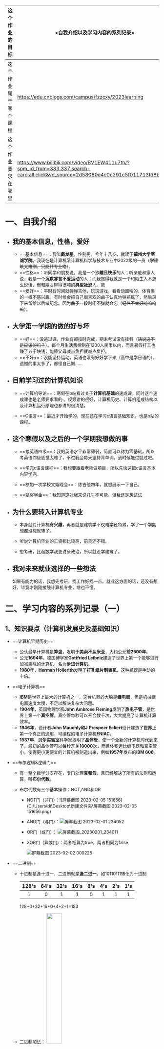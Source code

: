 | 这个作业的目标       | <自我介绍以及学习内容的系列记录>                             |
| :------------------- | ------------------------------------------------------------ |
| 这个作业属于哪个课程 | <https://edu.cnblogs.com/campus/fzzcxy/2023learning>         |
| 这个作业要求在哪里   | <https://www.bilibili.com/video/BV1EW411u7th/?spm_id_from=333.337.search-card.all.click&vd_source=2d58080e4c0c391c5f011713fd8b09b4> |

# 一、自我介绍

- ## 我的基本信息，性格，爱好

  - ==基本信息==：我叫**戴龙星**，性别男，今年十八岁，就读于**福州大学至诚学院**。我现在是计算机系计算机科学与技术专业中2022级的一员（~~学建筑太难咧，只能转专业咯~~）。
  - ==性格==：听同学和朋友说，我是一个**沙雕且快乐**的人；听亲戚和家人说，我是一个**沉默寡言不爱运动**的人；而我觉得我就是一个和陌生人不怎么说话，但和朋友聊得很嗨的**典型社恐**人。~~悲~~
  - ==爱好==：平时有时间就弹弹吉他，玩玩游戏，看看动画啥的，体育类的一概不感兴趣。有时候会把自己很喜欢的曲子认真地弹熟练了，然后录下来留给以后做纪念。因为曲子一段时间不弹就会忘（~~记性不太好呜呜呜呜~~）。


- ## 大学第一学期的做的好与坏

  - ==好==：没逃过课，作业有都按时完成，期末考试没有挂科（~~话说这不是应该的吗？~~）。每个月生活费控制在1200人民币以内，而且暑假打工也赚了五千块钱，能替父母减点负担就减点负担。
  - ==不好==：没能坚持运动，英语也没有好好学下来（高中是学日语的），遗憾的事太多了，都怪自己懒……

- ## 目前学习过的计算机知识

  - ==计算机导论==：寒假在b站看过关于**计算机基础**的速成课，同时这个速成课也是老师要求看的·。视频讲的很好，计算机历史、计算机组成结构以及计算机运行原理也都讲的很清楚。

  - ==C语言==：最近才开始学的，现在还在学习c语言基础知识，也是b站的课程。



- ## 这个寒假以及之后的一个学期我想做的事

  - ==考英语四级==：我的英语水平非常薄弱，简直可以称为零基础，所以考英语四级感觉太难了，不过我会每天坚持背单词，到时候能过就过吧。

  - ==学完c语言课程==：我想要跟着老师做项目，所以先快速把c语言基本内容学完。
  - ==参加一次学校文娱晚会==：练吉他四年，就想展示一下自己。

  - ==拿奖学金==：我知道这对我来说几乎不可能，但我还是想试试



- ## 为什么要转入计算机专业

  - 本身就对计算机**有兴趣**，再者就是建筑学不仅难学还特累，学了一个学期想都没想就转了。

  - 听说计算机毕业的工资都比较高，前景还不错。
  - 想考研，比起数学我更讨厌政治，所以就没学建筑了。



- ## 我对未来就业选择的一些想法

  如果有能力的话，我想先考研，找工作好找一点。就业这方面的话，还没有想好，毕竟才刚刚接触计算机专业，啥也不懂。



# 二、学习内容的系列记录（一）

## 1、知识要点（计算机发展史及基础知识）

- ==计算机早期历史==
  - 公认最早计算机是**算盘**，发明于**美索不达米亚**，大约公元**前2500年**。
  - 公元**1694年**，德国博学家**Gottfried Leibniz**建造了世界上第一个能够进行加减乘除的计算机，名为**步进计算机**。
  - **1980**年，**Herman Hollerith**发明了**打孔纸片制表机**，这种机器是手动的十倍。

- ==电子计算机==
  - **IBM**是世界上最大的计算机之一，这台机器的大脑是**继电器**，但是机械继电器速度太慢，不足以解决复杂大问题。
  - **1904年**，英国物理学家**John Ambrose Fleming**发明了**热电子管**，是世界上第一个**真空管**。真空管每秒可以开合数千次，大大提高了计算机计算效率。
  - **1946年**，设计者**John Mauchly和J.Prespeer Eckert**设计建造了**世界上**第一个真正的通用，可编程的电子计算机**ENIAC**。
  - **1937年**，**贝尔实验室**科学家发明了**晶体管**，使一个全新的计算机时代到来了。最初的晶体管可以每秒开关**10000**次，而且体积远比继电器和真空管小，使得更小更便宜的计算机被制造出来，例如**1957年**发布的**IBM 608**。

- ==布尔逻辑&逻辑门==
  - 有一整个数学分支存在，专门处理**真和假**，且已经解决了所有的法则和运算，叫**布尔代数**。

  - 布尔代数有三个基本操作：NOT,AND和OR
    - NOT门（非门）：![屏幕截图 2023-02-05 151656](C:\Users\di\Desktop\新建文件夹\屏幕截图 2023-02-05 151656.png)
    
    - AND门（与门）：<img src="C:\Users\di\Desktop\新建文件夹\屏幕截图 2023-02-01 234052.png" alt="屏幕截图 2023-02-01 234052"  />
    
    - OR门（或门）： <img src="C:\Users\di\Desktop\新建文件夹\屏幕截图_20230201_234011.png" alt="屏幕截图_20230201_234011"  />
    
    - XOR门（异或门）：两者相异为true，两者相同为false
    
      <img src="C:\Users\di\Desktop\新建文件夹\屏幕截图 2023-02-02 000225.png" alt="屏幕截图 2023-02-02 000225"  />

- ==二进制==

  - 十进制是逢十进一，二进制就是**逢二进一**。如10110111转化为十进制

    | 128's | 64's | 32's | 16's | 8's  | 4's  | 2's  | 1's  |
    | :---: | :--: | :--: | :--: | :--: | :--: | :--: | :--: |
    |   1   |  0   |  1   |  1   |  0   |  1   |  1   |  1   |

    128+0+32+16+0+4+2+1=183

  - 二进制加法：	<img src="https://www.cnblogs.com/dragon-dai/gallery/image/442237.html" style="width:33%;" />

  - 八位最小数是0，最大数是**255**。

  - 大多数计算机用第一位来表达正负，**1为负**，**0为正**，接下来8位**存指数**，剩下23位存有效位数。（0.3788*10^8^,其中.3788为有效位数，^8^为指数位数）

- ==算数逻辑单元==（ALU）：计算，有意义地处理数字

  - ALU有2个单元，一个**算术单元**，一个**逻辑单元**。
  - 算术单元:负责计算机里的所有**数字操作**。
    - **半加器**：由一个异或门和一个与门构成，两个输入A和B都是1位，两个输出**总和与进位**。
    - **全加器**：可以三个位相加，由两个半加器和一个或门构成，或门检查进位是不是true。
    - **八位行波进行加法器**：由一个半加器和七个全加器构成，可供八位数字相加。最后一个全加器有**进位**的输出，如果第九位有进位，那么就会**溢出**，导致错误和不可预期的结果。
    - **超前进位加法器**：现代计算机的算数单元。

  - **逻辑单元**：负责执行逻辑操作

- ==寄存器&内存==

  - **（AND-OR）锁存器**：它有两个输出，**设置**输入，把输出变成**1**，**复位**输入，把输出变成**0**，如果设置和复位都是0，电路则会输出最后放入的内容。
  - **门锁**：有一根**允许写入线**，控制内存开关，然后就是数据输入和数据输出。门锁能锁一位数。
  - **寄存器**：由矩阵门锁组成，能存8，16，32，64位数字，矩阵交叉点称为**地址**，地址由8位数字组成，例如“12行 8列”可以写成**1100 1000**。
  - **多路复用器**：能将地址转化为行和列，一个多路复用器处理行，一个多路复用器处理列。
  - **随机存取存储器（RAM）**：又称**内存**，一个简单的内存条，由八个寄存器组成，每个寄存器存一位，八位为一个字节（byte），每个地址存一位，总共能存256个字节。内存能记录当前在做什么事，一断电就寄了。

- ==中央处理器（CPU）==

  - CPU执行程序（取指令——解码——执行）ps：RAM是在CPU外部的。<img src="C:\Users\di\Desktop\新建文件夹\屏幕截图 2023-02-02 223201.png" alt="屏幕截图 2023-02-02 223201" style="zoom: 25%;" />
  - CPU处理程序：添加ALU负责计算<img src="C:\Users\di\Desktop\新建文件夹\屏幕截图 2023-02-02 223919.png" alt="屏幕截图 2023-02-02 223919" style="width: 30%;" />
  - **时钟**：管理CPU的节奏。时钟以精准的间隔触发电信号，让控制单元推进CPU内部操作。CPU“取指令→解码→执行”的速度叫**时钟速度**，单位是Hz。

- ==指令和程序==

  - 八位数字中前四位代表**指令性质**，后四位代表**地址**。但是八位太少了，现代计算机都是32位或者64位。这叫**指令长度**。
  - 程序依靠指令来有序进行

- ==高级CPU设计==

  - 给CPU加专门的**除法电路和其他电路**来做复杂操作。
  - 给CPU加**缓存**，提高数据存取速度。数据在缓存叫**缓存命中**，数据不在缓存叫**缓存未命中**。
  - 缓存和RAM不一致的数据被叫做**脏位**，在加载新内容前，会把脏位数据写回RAM。
  - **指令流水线**：**执行**一个指令时，同时**解码**另一个指令，读取下下个指令。
  - 高级CPU，笔记本电脑 和手机会**动态排序**有依赖关系的指令，最小化流水线停工时间，这叫**乱序执行**。
  - 为了减少因JUMP指令导致的延迟，高级处理器会猜那条路可能性大一些，提前把指令放进流水线，这叫**推测执行**。为了减少清空流水线的次数，厂商开发复杂的方法，来预测那条分支更有可能，叫**分支预测**。
  - 同时运行多个指令流（**多核CPU**）：一个CPU芯片中，有多个独立处理单元。但因为它们整合紧密，可以共享一些资源。
  - **超级计算机**（多个CPU）：在一台计算机中，用无数个CPU，做怪兽级的复杂运算，如模拟宇宙形成。

- ==集成电路&摩尔定律==

  - **集成电路**：分几个阶段进行“**光刻**→**微图形刻蚀阶段**→**器件制备：源漏掺杂，栅极沉积**→**互连电镀的制备**→**多层互连金属制备**→**测试，切割，挑选**→**封装**”。

  - **摩尔定律**：摩尔定律是指IC上可容纳的晶体管数目，约每隔**18个月**便会增加一倍，性能也将提升一倍。摩尔定律是由英特尔(Intel)名誉董事长戈登·摩尔（Gordon Moore）经过长期观察发现得之。

    


## 2、学习心得

- 这个网课制作质量很高，讲课方式也很有趣，通俗易懂，让我很快了解到计算机发展历程以及计算机基础（~~好吧有几段我看了好几遍~~）
- 计算机的发展居然是从数学开始的，看来数学真是理工科的源头，有必要学好数学了。
- 计算机从简单到复杂，其实就是几个逻辑门套娃套出来的，真是让我对计算机有了大改观啊。



## 3、视频评论区阅读心得

- 评论区有人发课程总结的笔记链接，我稍微看了一眼他总结的方式，对我还是满有帮助的。
- 其他也没啥了，都是在吹视频质量，还有写搞笑段子的，还有提出自己想法的，对我用处不大



![屏幕截图_20230201_233920](C:\Users\di\Desktop\新建文件夹\屏幕截图_20230201_233920.jpg)




​												

​	



